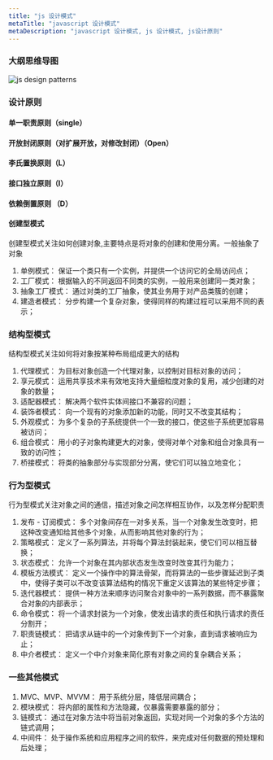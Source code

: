```yaml
---
title: "js 设计模式"
metaTitle: "javascript 设计模式"
metaDescription: "javascript 设计模式, js 设计模式, js设计原则"
---
```



### 大纲思维导图
![js design patterns](https://raw.githubusercontent.com/Boytobeaman/learnnote.site/master/static/documents/images/js-design-patterns.jpg "js design patterns")

### 设计原则
#### 单一职责原则（single）
#### 开放封闭原则（对扩展开放，对修改封闭）（Open）
#### 李氏置换原则（L）
#### 接口独立原则（I）
#### 依赖倒置原则 （D）
  


#### 创建型模式
创建型模式关注如何创建对象,主要特点是将对象的创建和使用分离。一般抽象了对象

1. 单例模式： 保证一个类只有一个实例，并提供一个访问它的全局访问点；
1. 工厂模式： 根据输入的不同返回不同类的实例，一般用来创建同一类对象；
1. 抽象工厂模式： 通过对类的工厂抽象，使其业务用于对产品类簇的创建；
1. 建造者模式： 分步构建一个复杂对象，使得同样的构建过程可以采用不同的表示；

### 结构型模式
结构型模式关注如何将对象按某种布局组成更大的结构

1. 代理模式： 为目标对象创造一个代理对象，以控制对目标对象的访问；
1. 享元模式： 运用共享技术来有效地支持大量细粒度对象的复用，减少创建的对象的数量；
1. 适配器模式： 解决两个软件实体间接口不兼容的问题；
1. 装饰者模式： 向一个现有的对象添加新的功能，同时又不改变其结构；
1. 外观模式： 为多个复杂的子系统提供一个一致的接口，使这些子系统更加容易被访问；
1. 组合模式： 用小的子对象构建更大的对象，使得对单个对象和组合对象具有一致的访问性；
1. 桥接模式： 将类的抽象部分与实现部分分离，使它们可以独立地变化；

### 行为型模式
行为型模式关注对象之间的通信，描述对象之间怎样相互协作，以及怎样分配职责
1. 发布 - 订阅模式： 多个对象间存在一对多关系，当一个对象发生改变时，把这种改变通知给其他多个对象，从而影响其他对象的行为；
1. 策略模式： 定义了一系列算法，并将每个算法封装起来，使它们可以相互替换；
1. 状态模式： 允许一个对象在其内部状态发生改变时改变其行为能力；
1. 模板方法模式： 定义一个操作中的算法骨架，而将算法的一些步骤延迟到子类中，使得子类可以不改变该算法结构的情况下重定义该算法的某些特定步骤；
1. 迭代器模式： 提供一种方法来顺序访问聚合对象中的一系列数据，而不暴露聚合对象的内部表示；
1. 命令模式： 将一个请求封装为一个对象，使发出请求的责任和执行请求的责任分割开；
1. 职责链模式： 把请求从链中的一个对象传到下一个对象，直到请求被响应为止；
1. 中介者模式： 定义一个中介对象来简化原有对象之间的复杂耦合关系；

### 一些其他模式
1. MVC、MVP、MVVM： 用于系统分层，降低层间耦合；
1. 模块模式： 将内部的属性和方法隐藏，仅暴露需要暴露的部分；
1. 链模式： 通过在对象方法中将当前对象返回，实现对同一个对象的多个方法的链式调用；
1. 中间件： 处于操作系统和应用程序之间的软件，来完成对任何数据的预处理和后处理；
